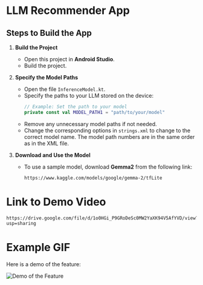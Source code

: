 # LLM Recommender App

## Steps to Build the App

1. **Build the Project**
   - Open this project in **Android Studio**.
   - Build the project.

2. **Specify the Model Paths**
   - Open the file `InferenceModel.kt`.
   - Specify the paths to your LLM stored on the device:
     ```kotlin
     // Example: Set the path to your model
     private const val MODEL_PATH1 = "path/to/your/model"
     ```
   - Remove any unnecessary model paths if not needed.
   - Change the corresponding options in `strings.xml` to change to the correct model name. The model path numbers are in the same order as in the XML file.

3. **Download and Use the Model**
   - To use a sample model, download **Gemma2** from the following link:
     ```
     https://www.kaggle.com/models/google/gemma-2/tfLite
     ```

# Link to Demo Video

```
https://drive.google.com/file/d/1o0HGi_P9GRoDeSc0MW2YaXK94V5AfYVD/view?usp=sharing
```

# Example GIF  

Here is a demo of the feature:  

![Demo of the Feature](./demo.gif)
